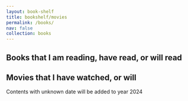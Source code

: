 ```yaml
---
layout: book-shelf
title: bookshelf/movies
permalink: /books/
nav: false
collection: books
---
```


## Books that I am reading, have read, or will read
## Movies that I have watched, or will
Contents with unknown date will be added to year 2024